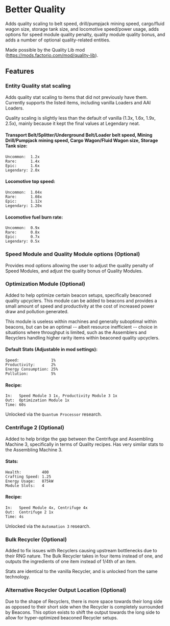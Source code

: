 # Better Quality
Adds quality scaling to belt speed, drill/pumpjack mining speed, cargo/fluid wagon size, storage tank size, and locomotive speed/power usage, adds options for speed module quality penalty, quality module quality bonus, and adds a number of optional quality-related entities.

Made possible by the Quality Lib mod (https://mods.factorio.com/mod/quality-lib).

## Features

### Entity Quality stat scaling

Adds quality stat scaling to items that did not previously have them. Currently supports the listed items, including vanilla Loaders and AAI Loaders.

Quality scaling is slightly less than the default of vanilla (1.3x, 1.6x, 1.9x, 2.5x), mainly because it kept the final values at Legendary neat.

#### Transport Belt/Splitter/Underground Belt/Loader belt speed, Mining Drill/Pumpjack mining speed, Cargo Wagon/Fluid Wagon size, Storage Tank size:

    Uncommon:  1.2x
    Rare:      1.4x
    Epic:      1.6x
    Legendary: 2.0x

#### Locomotive top speed:

    Uncommon:  1.04x
    Rare:      1.08x
    Epic:      1.12x
    Legendary: 1.20x

#### Locomotive fuel burn rate:

    Uncommon:  0.9x
    Rare:      0.8x
    Epic:      0.7x
    Legendary: 0.5x

### Speed Module and Quality Module options (Optional)
Provides mod options allowing the user to adjust the quality penalty of Speed Modules, and adjust the quality bonus of Quality Modules.

### Optimization Module (Optional)

Added to help optimize certain beacon setups, specifically beaconed quality upcyclers. This module can be added to beacons and provides a small amount of speed and productivity at the cost of increased power draw and pollution generated.

This module is useless within machines and generally suboptimal within beacons, but can be an optimal -- albeit resource inefficient -- choice in situations where throughput is limited, such as the Assemblers and Recyclers handling higher rarity items within beaconed quality upcyclers.

#### Default Stats (Adjustable in mod settings):

    Speed:              1%
    Productivity:       2%
    Energy Consumption: 25%
    Pollution:          5%

#### Recipe:

    In:   Speed Module 3 1x, Productivity Module 3 1x
    Out:  Optimization Module 1x
    Time: 60s

Unlocked via the `Quantum Processor` research.

### Centrifuge 2 (Optional)

Added to help bridge the gap between the Centrifuge and Assembling Machine 3, specifically in terms of Quality recipes. Has very similar stats to the Assembling Machine 3.

#### Stats:

    Health:         400
    Crafting Speed: 1.25
    Energy Usage:   875kW
    Module Slots:   4

#### Recipe:

    In:   Speed Module 4x, Centrifuge 4x
    Out:  Centrifuge 2 1x
    Time: 4s

Unlocked via the `Automation 3` research.

### Bulk Recycler (Optional)

Added to fix issues with Recyclers causing upstream bottlenecks due to their RNG nature. The Bulk Recycler takes in four items instead of one, and outputs the ingredients of one item instead of 1/4th of an item.

Stats are identical to the vanilla Recycler, and is unlocked from the same technology.

### Alternative Recycler Output Location (Optional)

Due to the shape of Recyclers, there is more space towards their long side as opposed to their short side when the Recycler is completely surrounded by Beacons. This option exists to shift the output towards the long side to allow for hyper-optimized beaconed Recycler setups.